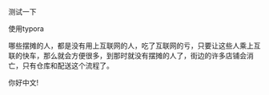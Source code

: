 测试一下



使用typora


哪些摆摊的人，都是没有用上互联网的人，吃了互联网的亏，只要让这些人乘上互联的快车，那么就会方便很多，到那时就没有摆摊的人了，街边的许多店铺会消亡，只有仓库和配送这个流程了。

你好中文!